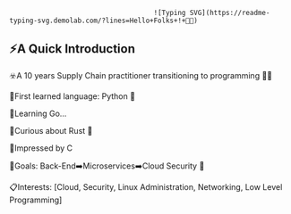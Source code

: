                                         ![Typing SVG](https://readme-typing-svg.demolab.com/?lines=Hello+Folks+!+👋🏼)

⚡A Quick Introduction
---
☣️A 10 years Supply Chain practitioner transitioning to programming 💪🏼

🔸First learned language: Python 🐍
  
🔸Learning Go...
  
🔸Curious about Rust 🦀
  
🔸Impressed by C
  
  
🎯Goals: Back-End➡️Microservices➡️Cloud Security 🚀

📋Interests: [Cloud, Security, Linux Administration, Networking, Low Level Programming]
